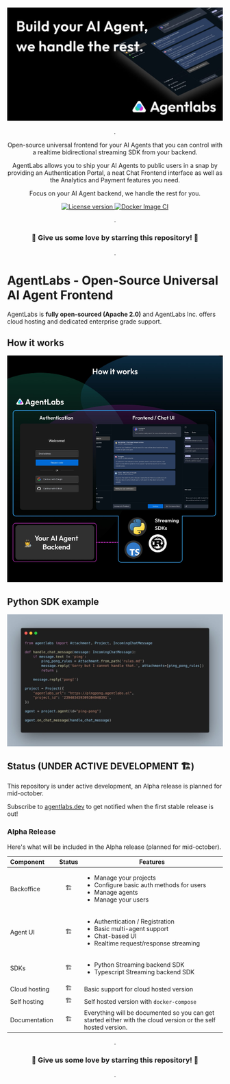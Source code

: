 <p align="center">
  <a href="https://agentlabs.dev"><img src="./.readme/agentlabs-banner.jpg" alt="agentlabs.dev"></a>
</p>

<p align="center">
    <em>.</em>
</p>

<p align=center>
Open-source universal frontend for your AI Agents that you can control with a realtime bidirectional streaming SDK from your backend.
</p>

<p align="center">
AgentLabs allows you to ship your AI Agents to public users in a snap by providing an Authentication Portal, a neat Chat Frontend interface as well as the Analytics and Payment features you need.
</p>

<p align=center>
Focus on your AI Agent backend, we handle the rest for you.
</p>

<p align="center">
<a href="" target="_blank">
    <img src="https://img.shields.io/badge/License-Apache 2.0-blue.svg" alt="License version">
</a>
<a href="" target="_blank">
    <img src="https://img.shields.io/badge/Status-Under Active Development-orange.svg" alt="Docker Image CI">
</a>
</p>

<p align="center">
.
</p>

<h3 align="center">
🌟 Give us some love by starring this repository! 🌟  
</h3>

<p align="center">
.
</p>


# AgentLabs - Open-Source Universal AI Agent Frontend

AgentLabs is <b>fully open-sourced (Apache 2.0)</b> and AgentLabs Inc. offers cloud hosting and dedicated enterprise grade support.

## How it works

<p align="center">
  <a href="https://agentlabs.dev"><img src="./.readme/how-it-works.jpg" alt="agentlabs.dev"></a>
</p>

## Python SDK example

<p align="center">
  <a href="https://agentlabs.dev"><img src="./.readme/python-sdk-example.jpeg" alt="agentlabs.dev"></a>
</p>

## Status (UNDER ACTIVE DEVELOPMENT 🏗️)

This repository is under active development, an Alpha release is planned for mid-october.

Subscribe to [agentlabs.dev](https://agentlabs.dev) to get notified when the first stable release is out!

### Alpha Release

Here's what will be included in the Alpha release (planned for mid-october).

| Component     | Status | Features                                                                                                                                        |
|:--------------|:------:|-------------------------------------------------------------------------------------------------------------------------------------------------|
| Backoffice    |  🏗️   | <ul><li>Manage your projects</li><li>Configure basic auth methods for users</li><li>Manage agents</li><li>Manage your users</li></ul>           |
| Agent UI      |  🏗️   | <ul><li>Authentication / Registration</li><li>Basic multi-agent support</li><li>Chat-based UI</li><li>Realtime request/response streaming</li></ul> |
| SDKs          |  🏗️   | <ul><li>Python Streaming backend SDK</li><li>Typescript Streaming backend SDK</li></ul>                                                         |
| Cloud hosting |   🏗️   | Basic support for cloud hosted version                                                                                                          |
| Self hosting  |   🏗️   | Self hosted version with `docker-compose`                                                                                                       |
| Documentation |   🏗️   | Everything will be documented so you can get started either with the cloud version or the self hosted version.                                  |


<p align="center">
.
</p>

<h3 align="center">
🌟 Give us some love by starring this repository! 🌟  
</h3>

<p align="center">
.
</p>
